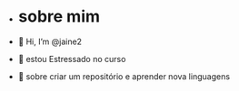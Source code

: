 - # sobre mim
- 👋 Hi, I’m @jaine2

- 👀 estou Estressado no curso
- 🌱 sobre criar um repositório e aprender nova linguagens 
  



<!---
jaine2/jaine2 is a ✨ special ✨ repository because its `README.md` (this file) appears on your GitHub profile.
You can click the Preview link to take a look at your changes.
--->
